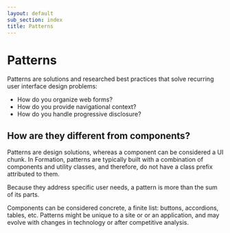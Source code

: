 ```yaml
---
layout: default
sub_section: index
title: Patterns
---
```


# Patterns

Patterns are solutions and researched best practices that solve recurring user interface design problems:

* How do you organize web forms?
* How do you provide navigational context?
* How do you handle progressive disclosure?

## How are they different from components?

Patterns are design solutions, whereas a component can be considered a UI chunk. In Formation, patterns are typically built with a combination of components and utility classes, and therefore, do not have a class prefix attributed to them.

Because they address specific user needs, a pattern is more than the sum of its parts.

Components can be considered concrete, a finite list: buttons, accordions, tables, etc. Patterns might be unique to a site or or an application, and may evolve with changes in technology or after competitive analysis.

